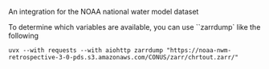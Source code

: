 An integration for the NOAA national water model dataset

To determine which variables are available, you can use ``zarrdump` like the following

```
uvx --with requests --with aiohttp zarrdump "https://noaa-nwm-retrospective-3-0-pds.s3.amazonaws.com/CONUS/zarr/chrtout.zarr/"
```